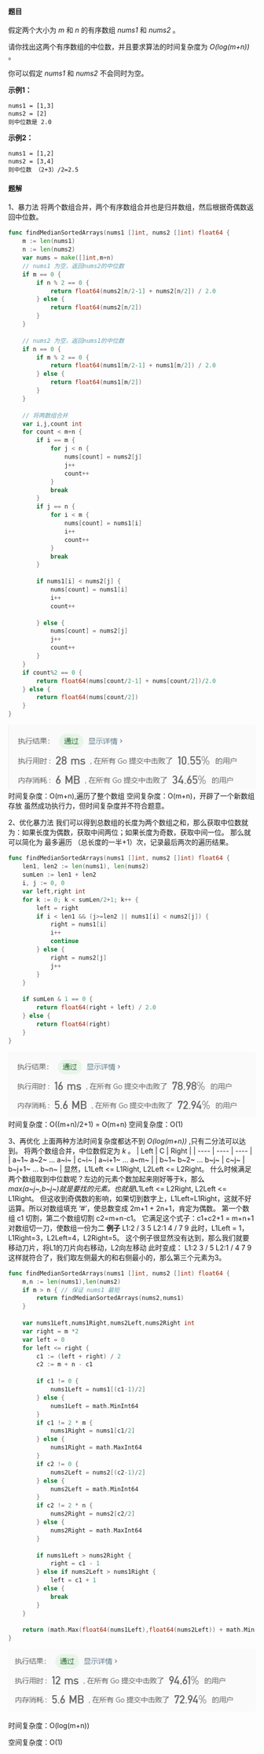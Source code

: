 #### 题目

假定两个大小为 *m* 和 *n* 的有序数组 *nums1* 和 *nums2* 。

请你找出这两个有序数组的中位数，并且要求算法的时间复杂度为 *O(log(m+n))* 。

你可以假定 *nums1* 和 *nums2* 不会同时为空。

**示例1：**

```
nums1 = [1,3]
nums2 = [2]
则中位数是 2.0
```



**示例2：**

```
nums1 = [1,2]
nums2 = [3,4]
则中位数 （2+3）/2=2.5
```

#### 题解
1、暴力法
将两个数组合并，两个有序数组合并也是归并数组，然后根据奇偶数返回中位数。
```go
func findMedianSortedArrays(nums1 []int, nums2 []int) float64 {
	m := len(nums1)
	n := len(nums2)
	var nums = make([]int,m+n)
	// nums1 为空，返回nums2的中位数
	if m == 0 {
		if n % 2 == 0 {
			return float64(nums2[n/2-1] + nums2[n/2]) / 2.0
		} else {
			return float64(nums2[n/2])
		}
	}

	// nums2 为空，返回nums1的中位数
	if n == 0 {
		if m % 2 == 0 {
			return float64(nums1[m/2-1] + nums1[m/2]) / 2.0
		} else {
			return float64(nums1[m/2])
		}
	}

	// 将两数组合并
	var i,j,count int
	for count < m+n {
		if i == m {
			for j < n {
				nums[count] = nums2[j]
				j++
				count++
			}
			break
		}
		if j == n {
			for i < m {
				nums[count] = nums1[i]
				i++
				count++
			}
			break
		}

		if nums1[i] < nums2[j] {
			nums[count] = nums1[i]
			i++
			count++

		} else {
			nums[count] = nums2[j]
			j++
			count++
		}
	}
	if count%2 == 0 {
		return float64(nums[count/2-1] + nums[count/2])/2.0
	} else {
		return float64(nums[count/2])
	}
}
```
![暴力法](https://raw.githubusercontent.com/betterfor/cloudImage/master/images/2020-01-14/000401.png)
时间复杂度：O(m+n),遍历了整个数组
空间复杂度：O(m+n)，开辟了一个新数组存放
虽然成功执行力，但时间复杂度并不符合题意。

2、优化暴力法
我们可以得到总数组的长度为两个数组之和，那么获取中位数就为：如果长度为偶数，获取中间两位；如果长度为奇数，获取中间一位。
那么就可以简化为 最多遍历 （总长度的一半+1）次，记录最后两次的遍历结果。
```go
func findMedianSortedArrays(nums1 []int, nums2 []int) float64 {
	len1, len2 := len(nums1), len(nums2)
	sumLen := len1 + len2
	i, j := 0, 0
	var left,right int
	for k := 0; k < sumLen/2+1; k++ {
		left = right
		if i < len1 && (j>=len2 || nums1[i] < nums2[j]) {
			right = nums1[i]
			i++
			continue
		} else {
			right = nums2[j]
			j++
		}
	}

	if sumLen & 1 == 0 {
		return float64(right + left) / 2.0
	} else {
		return float64(right)
	}
}
```
![优化暴力法](https://raw.githubusercontent.com/betterfor/cloudImage/master/images/2020-01-14/000402.png)
时间复杂度：O((m+n)/2+1) = O(m+n)
空间复杂度：O(1)

3、再优化
上面两种方法时间复杂度都达不到 *O(log(m+n))* ,只有二分法可以达到。
将两个数组合并，中位数假定为 *k* 。
|   Left   |    C  |    Right  |
| ---- | ---- | ---- |
| a~1~ a~2~ ... a~i~     |   c~i~   |  a~i+1~ ... a~m~    |
| b~1~ b~2~ ... b~j~     |   c~j~   |  b~j+1~ ... b~n~    |
显然，L1Left <= L1Right, L2Left <= L2Right。
什么时候满足两个数组取到中位数呢？左边的元素个数加起来刚好等于k，那么 *max(a~j~,b~j~)就是要找的元素。也就是*L1Left <= L2Right, L2Left <= L1Right。
但这收到奇偶数的影响，如果切到数字上，L1Left=L1Right，这就不好运算。所以对数组填充 ‘#’，使总数变成 2m+1 + 2n+1，肯定为偶数。
第一个数组 c1 切割，第二个数组切割 c2=m+n-c1。
它满足这个式子：c1+c2+1 = m+n+1
对数组切一刀，使数组一份为二
**例子**
L1:2 / 3 5
L2:1 4 / 7 9 
此时，L1Left = 1，L1Right=3，L2Left=4，L2Right=5。
这个例子很显然没有达到，那么我们就要移动刀片，将L1的刀片向右移动，L2向左移动
此时变成：
L1:2 3 / 5
L2:1 / 4 7 9 
这样就符合了，我们取左侧最大的和右侧最小的，那么第三个元素为3。
```go
func findMedianSortedArrays(nums1 []int, nums2 []int) float64 {
	m,n := len(nums1),len(nums2)
	if m > n { // 保证 nums1 最短
		return findMedianSortedArrays(nums2,nums1)
	}

	var nums1Left,nums1Right,nums2Left,nums2Right int
	var right = m *2
	var left = 0
	for left <= right {
		c1 := (left + right) / 2
		c2 := m + n - c1

		if c1 != 0 {
			nums1Left = nums1[(c1-1)/2]
		} else {
			nums1Left = math.MinInt64
		}
		if c1 != 2 * m {
			nums1Right = nums1[c1/2]
		} else {
			nums1Right = math.MaxInt64
		}
		if c2 != 0 {
			nums2Left = nums2[(c2-1)/2]
		} else {
			nums2Left = math.MinInt64
		}
		if c2 != 2 * n {
			nums2Right = nums2[c2/2]
		} else {
			nums2Right = math.MaxInt64
		}

		if nums1Left > nums2Right {
			right = c1 - 1
		} else if nums2Left > nums1Right {
			left = c1 + 1
		} else {
			break
		}
	}

	return (math.Max(float64(nums1Left),float64(nums2Left)) + math.Min(float64(nums1Right),float64(nums2Right)))/2.0
}
```
![](https://raw.githubusercontent.com/betterfor/cloudImage/master/images/2020-01-14/000403.png)

时间复杂度：O(log(m+n))

空间复杂度：O(1)
